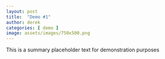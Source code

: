 ```yaml
---
layout: post
title:  "Demo #1"
author: derek
categories: [ demo ]
image: assets/images/750x500.png
---
```


This is a summary placeholder text for demonstration purposes
